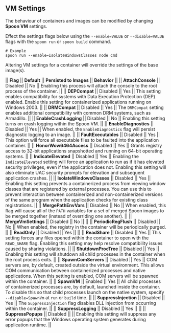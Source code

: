 ## VM Settings

The behaviour of containers and images can be modified by changing **Spoon VM** settings.

Effect the settings flags below using the `--enable=VALUE` or `--disable=VALUE` flags with the `spoon run` or `spoon build` command.

    # Example
    spoon run --enable=IsolateWindowsClasses node cmd

Altering VM settings for a container will override the settings of the base image(s).

|| **Flag** || **Default** || **Persisted to Images** || **Behavior** ||
|| **AttachConsole** || Disabled || No || Enabling this process will attach the console to the root process of the container. ||
|| **DEPCompat** || Disabled || Yes || This setting enables compatibility for systems with Data Execution Protection (DEP) enabled. Enable this setting for containerized applications running on Windows 2003. ||
|| **DRMCompat** || Disabled || Yes || The `DRMCompat` setting enables additional compatibility with common DRM systems, such as Armadillo. ||
|| **EnableCrashLogging** || Disabled || No || Enabling this setting turns on crash logging within the Spoon VM. ||
|| **EnableDiagnostics** || Disabled || Yes || When enabled, the `EnableDiagnostics` flag will persist diagnostic logging to an image. ||
|| **FaultExecutables** || Disabled || Yes || This option will force all executable files to be faulted into the application container. ||
|| **HonorWow6464Access** || Disabled || Yes || Grants registry access to 32-bit applications snapshotted and running on 64-bit operating systems. ||
|| **IndicateElevated** || Disabled || Yes || Enabling the `IndicateElevated` setting will force an application to run as if it has elevated security privileges, even if the application does not. Enabling this setting will also eliminate UAC security prompts for elevation and subsequent application crashes. ||
|| **IsolateWindowsClasses** || Disabled || Yes || Enabling this setting prevents a containerized process from viewing window classes that are registered by external processes. You can use this to prevent interaction between containerized and non-containerized versions of the same program when the application checks for existing class registrations. ||
|| **MergePathEnvVars** || Disabled || No || When enabled, this flag will cause all of the `PATH` variables for a set of merged Spoon images to be merged together (instead of overriding one another). ||
|| **MergeVmSettings** || Disabled || No ||  ||
|| **PeriodicRegFlush** || Disabled || No || When enabled, the registry in the container will be periodically purged. ||
|| **ReadOnly** || Disabled || Yes ||  ||
|| **ReadShare** || Disabled || Yes || This setting forces any files opened within the container to open with the `READ_SHARE` flag. Enabling this setting may help resolve compatibility issues caused by sharing violations. ||
|| **ShutdownProcTree** || Disabled || Yes || Enabling this setting will shutdown all child processes in the container when the root process exits. ||
|| **SpawnComServers** || Disabled || Yes || COM servers are, by default, created outside the virtual environment. This allows COM communication between containerized processes and native applications. When this setting is enabled, COM servers will be spawned within the container. ||
|| **SpawnVM** || Enabled || Yes || All child processes of containerized processes are, by default, launched inside the container. To disable this so that child processes launch on the native system, specify `--disable=SpawnVm` at `run` or `build` time. ||
|| **SuppressInjection** || Disabled || Yes || The `SuppressInjection` flag disables DLL injection from occurring within the container. ||
|| **SuppressLogging** || Disabled || Yes ||  ||
|| **SuppressPopups** || Disabled ||  || Enabling this setting will suppress any error popups that the Windows operating system generates during application runtime. ||
